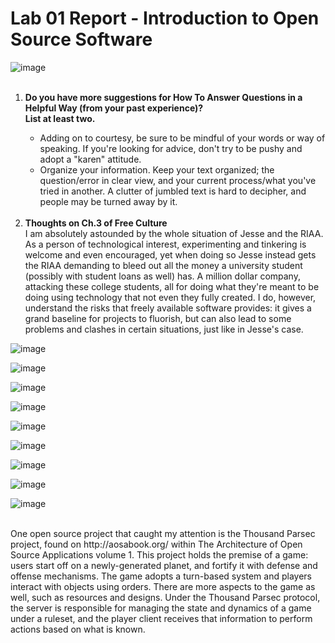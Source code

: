 # Lab 01 Report - Introduction to Open Source Software
![image](https://user-images.githubusercontent.com/60018973/149559549-63cd60ad-aeed-44a5-88ba-f0f07ee01267.png)
<br><br>

<ol type="1">
  <li><strong>Do you have more suggestions for How To Answer Questions in a Helpful Way (from your past experience)?<br>List at least two.</strong></li>
  <ul>
     <li>Adding on to courtesy, be sure to be mindful of your words or way of speaking. If you're looking for advice, don't try to be pushy and adopt a "karen" attitude.</li>
     <li>Organize your information. Keep your text organized; the question/error in clear view, and your current process/what you've tried in another. A clutter of jumbled text is hard to decipher, and people may be turned away by it.</li>
  </ul>
  <br>
  <li><strong>Thoughts on Ch.3 of Free Culture</strong></li>
  I am absolutely astounded by the whole situation of Jesse and the RIAA. As a person of technological interest, experimenting and tinkering is welcome and even encouraged, yet when doing so Jesse instead gets the RIAA demanding to bleed out all the money a university student (possibly with student loans as well) has. A million dollar company, attacking these college students, all for doing what they're meant to be doing using technology that not even they fully created. I do, however, understand the risks that freely available software provides: it gives a grand baseline for projects to fluorish, but can also lead to some problems and clashes in certain situations, just like in Jesse's case.
</ol>

![image](https://user-images.githubusercontent.com/60018973/149567447-a965e298-a65e-459a-bcfd-f23a337fe8c4.png)

![image](https://user-images.githubusercontent.com/60018973/149568501-f0e3de54-73d0-457e-af72-18a2c23e1701.png)

![image](https://user-images.githubusercontent.com/60018973/149568758-89458181-18bf-450d-a096-060078beb9fc.png)

![image](https://user-images.githubusercontent.com/60018973/149573104-83228f8b-945b-4c3b-8750-3b4d1065b9aa.png)

![image](https://user-images.githubusercontent.com/60018973/149573347-90929ea3-91ea-4fab-99d0-b1dd25ca8d83.png)

![image](https://user-images.githubusercontent.com/60018973/149573661-6972d084-fd08-4d29-8a5e-eaa492d51b52.png)

![image](https://user-images.githubusercontent.com/60018973/149575473-a982d471-e6b0-49df-974b-7ff81db08441.png)

![image](https://user-images.githubusercontent.com/60018973/149579894-a5b4b86e-e34b-496b-8221-9b4cfea45084.png)

![image](https://user-images.githubusercontent.com/60018973/149591059-3615593d-6dd2-488f-a2cd-82e25a26f488.png)

<br>
One open source project that caught my attention is the Thousand Parsec project, found on http://aosabook.org/ within The Architecture of Open Source Applications volume 1. This project holds the premise of a game: users start off on a newly-generated planet, and fortify it with defense and offense mechanisms. The game adopts a turn-based system and players interact with objects using orders. There are more aspects to the game as well, such as resources and designs. Under the Thousand Parsec protocol, the server is responsible for managing the state and dynamics of a game under a ruleset, and the player client receives that information to perform actions based on what is known.
